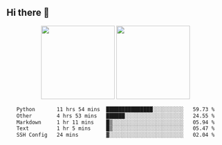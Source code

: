 ## Hi there 👋
<div align="center">
<span>  </span>
<img height="170px" src="https://github-readme-stats.vercel.app/api?username=LZvoid&show_icons=true&count_private==true&v=3" /><span>        </span><img height="170px" src="https://github-readme-stats.vercel.app/api/top-langs/?username=LZvoid&layout=compact&langs_count=8&v=3" />
<span>  </span>
</div>
<div align="center">

<!--START_SECTION:waka-->

```txt
Python       11 hrs 54 mins  ███████████████░░░░░░░░░░   59.73 %
Other        4 hrs 53 mins   ██████░░░░░░░░░░░░░░░░░░░   24.55 %
Markdown     1 hr 11 mins    █▒░░░░░░░░░░░░░░░░░░░░░░░   05.94 %
Text         1 hr 5 mins     █▒░░░░░░░░░░░░░░░░░░░░░░░   05.47 %
SSH Config   24 mins         ▓░░░░░░░░░░░░░░░░░░░░░░░░   02.04 %
```

<!--END_SECTION:waka-->
</div>
